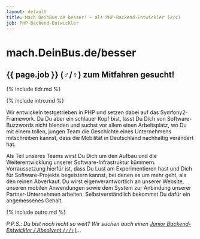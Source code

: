 ```yaml
---
layout: default
title: Mach DeinBus.de besser! – als PHP-Backend-Entwickler (♂/♀)
job: PHP-Backend-Entwickler
---
```


# mach.DeinBus.de/besser

## {{ page.job }} (♂/♀) zum Mitfahren gesucht!

{% include tldr.md %}

{% include intro.md %}

Wir entwickeln testgetrieben in PHP und setzen dabei auf das Symfony2-Framework. Da Du aber ein schlauer Kopf bist, lässt Du Dich von Software-Buzzwords nicht blenden und suchst vor allem einen Arbeitsplatz, wo Du mit einem tollen, jungen Team die Geschichte eines Unternehmens mitschreiben kannst, dass die Mobilität in Deutschland nachhaltig verändert hat.

Als Teil unseres Teams wirst Du Dich um den Aufbau und die Weiterentwicklung unserer Software-Infrastruktur kümmern. Vorraussetzung hierfür ist, dass Du Lust am Experimentieren hast und Dich für Software-Projekte begeistern kannst, bei denen es um mehr geht, als den reinen Abverkauf. Du wirst eigenverantwortlich an unserer Website, unseren mobilen Anwendungen sowie dem System zur Anbindung unserer Partner-Unternehmen arbeiten. Selbstverständlich bekommst Du dafür ein angemessenes Gehalt.

{% include outro.md %}

_P.P.S.: Du bist noch nicht so weit? Wir suchen auch einen [Junior Backend-Entwickler / Absolvent (♂/♀)](/cooler)…_
